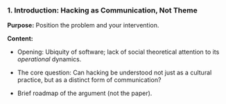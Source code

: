 ### **1. Introduction: Hacking as Communication, Not Theme**
  
**Purpose:** Position the problem and your intervention.

**Content:**

- Opening: Ubiquity of software; lack of social theoretical attention to its _operational_ dynamics.
    
- The core question: Can hacking be understood not just as a cultural practice, but as a distinct form of communication?
    
- Brief roadmap of the argument (not the paper).
